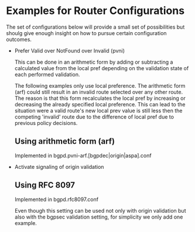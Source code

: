 Examples for Router Configurations
==================================

The set of configurations below will provide a small set of 
possibilities but shoulg give enough insight on how to pursue
certain configuration outcomes.

* Prefer Valid over NotFound over Invalid (pvni)

  This can be done in an arithmetic form by adding or subtracting 
  a calculated value from the local pref depending on the validation 
  state of each performed validation.

  The following examples only use local preference. The arithmetic 
  form (arf) could still result in an invalid route selected over
  any other route. The reason is that this form recalculates the 
  local pref by increasing or decreasing the already specified local 
  preference. This can lead to the situation were a valid route's new
  local prev value is still less then the competing 'invalid' route due 
  to the difference of local pref due to previous policy decisions.

  Using arithmetic form (arf)
  ---------------------------
  Implemented in bgpd.pvni-arf.[bgpdec|origin|aspa].conf

* Activate signaling of origin validation

  Using RFC 8097
  --------------
  Implemented in bgpd.rfc8097.conf
  
  Even though this setting can be used not only with origin validation but also
  with the bgpsec validation setting, for simplicity we only add one example.